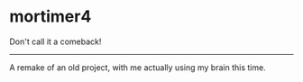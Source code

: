 # mortimer4

Don't call it a comeback!

---

A remake of an old project, with me actually using my brain this time.
